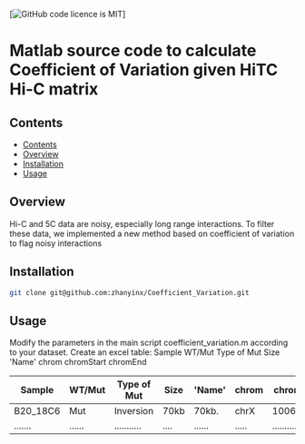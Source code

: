 [![GitHub code licence is MIT](https://img.shields.io/badge/license-MIT-brightgreen.svg)]

# Matlab source code to calculate Coefficient of Variation given HiTC Hi-C matrix

## Contents
- [Contents](#contents)
- [Overview](#overview)
- [Installation](#installation)
- [Usage](#usage)

## Overview

Hi-C and 5C data are noisy, especially long range interactions. To filter these data, we implemented a new method based on coefficient of variation to flag noisy interactions

## Installation

```bash
git clone git@github.com:zhanyinx/Coefficient_Variation.git
```

## Usage

Modify the parameters in the main script coefficient_variation.m according to your dataset.
Create an excel table:
Sample	WT/Mut	Type of Mut	Size	'Name'	chrom	chromStart	chromEnd

| Sample   | WT/Mut | Type of Mut | Size | 'Name' | chrom	| chromStart | chromEnd  |
| -------  | ------ | ----------- | ---- | ------ | ----- | ---------- | --------  |
| B20_18C6 | Mut    | Inversion   | 70kb | 70kb.  | chrX  | 100625999  | 100701714 |
| .......  | ...... | ........... | .... | ...... | ..... | .......... | ........  |
